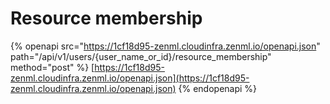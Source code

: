# Resource membership

{% openapi src="https://1cf18d95-zenml.cloudinfra.zenml.io/openapi.json" path="/api/v1/users/{user_name_or_id}/resource_membership" method="post" %}
[https://1cf18d95-zenml.cloudinfra.zenml.io/openapi.json](https://1cf18d95-zenml.cloudinfra.zenml.io/openapi.json)
{% endopenapi %}
